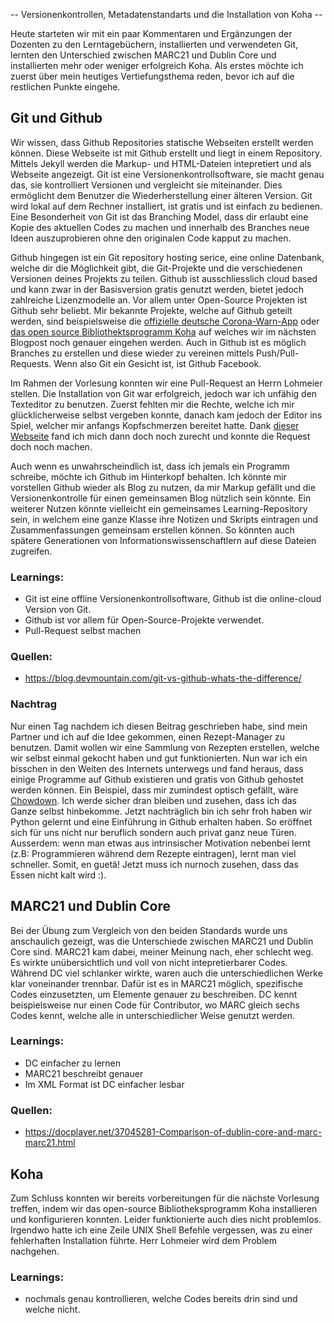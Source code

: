 -- Versionenkontrollen, Metadatenstandarts und die Installation von Koha --

Heute starteten wir mit ein paar Kommentaren und Ergänzungen der Dozenten zu den Lerntagebüchern, installierten und verwendeten Git, lernten den Unterschied zwischen MARC21 und Dublin Core und installierten mehr oder weniger erfolgreich Koha. Als erstes möchte ich zuerst über mein heutiges Vertiefungsthema reden, bevor ich auf die restlichen Punkte eingehe. 

## Git und Github
Wir wissen, dass Github Repositories statische Webseiten erstellt werden können. Diese Webseite ist mit Github erstellt und liegt in einem Repository. Mittels Jekyll werden die Markup- und HTML-Dateien intepretiert und als Webseite angezeigt. 
Git ist eine Versionenkontrollsoftware, sie macht genau das, sie kontrolliert Versionen und vergleicht sie miteinander. Dies ermöglicht dem Benutzer die Wiederherstellung einer älteren Version. Git wird lokal auf dem Rechner installiert, ist gratis und ist einfach zu bedienen. Eine Besonderheit von Git ist das Branching Model, dass dir erlaubt eine Kopie des aktuellen Codes zu machen und innerhalb des Branches neue Ideen auszuprobieren ohne den originalen Code kapput zu machen. 

Github hingegen ist ein Git repository hosting serice, eine online Datenbank, welche dir die Möglichkeit gibt, die Git-Projekte und die verschiedenen Versionen deines Projekts zu teilen. Github ist ausschliesslich cloud based und kann zwar in der Basisversion gratis genutzt werden, bietet jedoch zahlreiche Lizenzmodelle an. Vor allem unter Open-Source Projekten ist Github sehr beliebt. Mir bekannte Projekte, welche auf Github geteilt werden, sind beispielsweise die [offizielle deutsche Corona-Warn-App](https://github.com/corona-warn-app) oder [das open source Bibliothektsprogramm Koha](https://github.com/Koha-Community/Koha) auf welches wir im nächsten Blogpost noch genauer eingehen werden. Auch in Github ist es möglich Branches zu erstellen und diese wieder zu vereinen mittels Push/Pull-Requests. Wenn also Git ein Gesicht ist, ist Github Facebook. 

Im Rahmen der Vorlesung konnten wir eine Pull-Request an Herrn Lohmeier stellen.  Die Installation von Git war erfolgreich, jedoch war ich unfähig den Texteditor zu benutzen. Zuerst fehlten mir die Rechte, welche ich mir glücklicherweise selbst vergeben konnte, danach kam jedoch der Editor ins Spiel, welcher mir anfangs Kopfschmerzen bereitet hatte. Dank [dieser Webseite](http://www.linuxandubuntu.com/home/how-to-use-vi-editor#:~:text=vi%20is%20a%20screen%2Doriented,Ubuntu%2C%20Linux%20Mint%20or%20Debian) fand ich mich dann doch noch zurecht und konnte die Request doch noch machen. 

Auch wenn es unwahrscheindlich ist, dass ich jemals ein Programm schreibe, möchte ich Github im Hinterkopf behalten. Ich könnte mir vorstellen Github wieder als Blog zu nutzen, da mir Markup gefällt und die Versionenkontrolle für einen gemeinsamen Blog nützlich sein könnte. Ein weiterer Nutzen könnte vielleicht ein gemeinsames Learning-Repository sein, in welchem eine ganze Klasse ihre Notizen und Skripts eintragen und Zusammenfassungen gemeinsam erstellen können. So könnten auch spätere Generationen von Informationswissenschaftlern auf diese Dateien zugreifen. 

### Learnings:
- Git ist eine offline Versionenkontrollsoftware, Github ist die online-cloud Version von Git.
- Github ist vor allem für Open-Source-Projekte verwendet.
- Pull-Request selbst machen

### Quellen:
- <https://blog.devmountain.com/git-vs-github-whats-the-difference/>

### Nachtrag
Nur einen Tag nachdem ich diesen Beitrag geschrieben habe, sind mein Partner und ich auf die Idee gekommen, einen Rezept-Manager zu benutzen. Damit wollen wir eine Sammlung von Rezepten erstellen, welche wir selbst einmal gekocht haben und gut funktionierten. Nun war ich ein bisschen in den Weiten des Internets unterwegs und fand heraus, dass einige Programme auf Github existieren und gratis von Github gehostet werden können. Ein Beispiel, dass mir zumindest optisch gefällt, wäre [Chowdown](https://chowdown.io/). Ich werde sicher dran bleiben und zusehen, dass ich das Ganze selbst hinbekomme. Jetzt nachträglich bin ich sehr froh haben wir Python gelernt und eine Einführung in Github erhalten haben. So eröffnet sich für uns nicht nur beruflich sondern auch privat ganz neue Türen. Ausserdem: wenn man etwas aus intrinsischer Motivation nebenbei lernt (z.B: Programmieren während dem Rezepte eintragen), lernt man viel schneller. Somit, en guetä! Jetzt muss ich nurnoch zusehen, dass das Essen nicht kalt wird :).

## MARC21 und Dublin Core
Bei der Übung zum Vergleich von den beiden Standards wurde uns anschaulich gezeigt, was die Unterschiede zwischen MARC21 und Dublin Core sind. MARC21 kam dabei, meiner Meinung nach, eher schlecht weg. Es wirkte unübersichtlich und voll von nicht intepretierbarer Codes. Während DC viel schlanker wirkte, waren auch die unterschiedlichen Werke klar voneinander trennbar. 
Dafür ist es in MARC21 möglich, spezifische Codes einzusetzten, um Elemente genauer zu beschreiben. DC kennt beispielsweise nur einen Code für Contributor, wo MARC gleich sechs Codes kennt, welche alle in unterschiedlicher Weise genutzt werden.

### Learnings:
- DC einfacher zu lernen
- MARC21 beschreibt genauer
- Im XML Format ist DC einfacher lesbar

### Quellen: 
- <https://docplayer.net/37045281-Comparison-of-dublin-core-and-marc-marc21.html>

## Koha
Zum Schluss konnten wir bereits vorbereitungen für die nächste Vorlesung treffen, indem wir das open-source Bibliotheksprogramm Koha installieren und konfigurieren konnten. Leider funktionierte auch dies nicht problemlos. Irgendwo hatte ich eine Zeile UNIX Shell Befehle vergessen, was zu einer fehlerhaften Installation führte. Herr Lohmeier wird dem Problem nachgehen. 

### Learnings:
- nochmals genau kontrollieren, welche Codes bereits drin sind und welche nicht.
